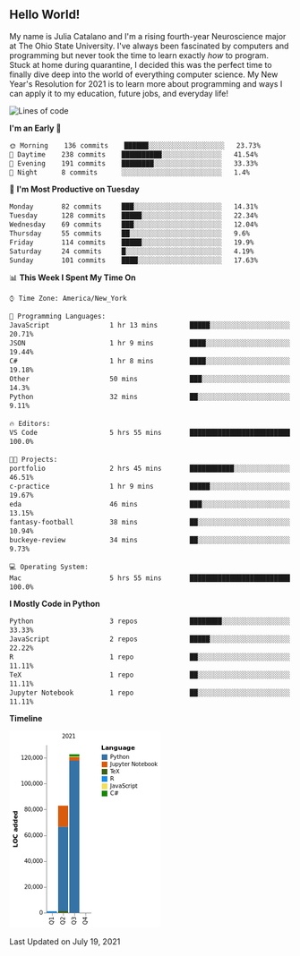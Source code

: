 ## Hello World!

My name is Julia Catalano and I'm a rising fourth-year Neuroscience major at The Ohio State University. I've always been fascinated by computers and programming but never took the time to learn exactly *how* to program. Stuck at home during quarantine, I decided this was the perfect time to finally dive deep into the world of everything computer science. My New Year's Resolution for 2021 is to learn more about programming and ways I can apply it to my education, future jobs, and everyday life! 


<!--START_SECTION:waka-->
![Lines of code](https://img.shields.io/badge/From%20Hello%20World%20I%27ve%20Written-206892%20lines%20of%20code-blue)

**I'm an Early 🐤** 

```text
🌞 Morning    136 commits    ██████░░░░░░░░░░░░░░░░░░░   23.73% 
🌆 Daytime    238 commits    ██████████░░░░░░░░░░░░░░░   41.54% 
🌃 Evening    191 commits    ████████░░░░░░░░░░░░░░░░░   33.33% 
🌙 Night      8 commits      ░░░░░░░░░░░░░░░░░░░░░░░░░   1.4%

```
📅 **I'm Most Productive on Tuesday** 

```text
Monday       82 commits     ███░░░░░░░░░░░░░░░░░░░░░░   14.31% 
Tuesday      128 commits    █████░░░░░░░░░░░░░░░░░░░░   22.34% 
Wednesday    69 commits     ███░░░░░░░░░░░░░░░░░░░░░░   12.04% 
Thursday     55 commits     ██░░░░░░░░░░░░░░░░░░░░░░░   9.6% 
Friday       114 commits    █████░░░░░░░░░░░░░░░░░░░░   19.9% 
Saturday     24 commits     █░░░░░░░░░░░░░░░░░░░░░░░░   4.19% 
Sunday       101 commits    ████░░░░░░░░░░░░░░░░░░░░░   17.63%

```


📊 **This Week I Spent My Time On** 

```text
⌚︎ Time Zone: America/New_York

💬 Programming Languages: 
JavaScript               1 hr 13 mins        █████░░░░░░░░░░░░░░░░░░░░   20.71% 
JSON                     1 hr 9 mins         ████░░░░░░░░░░░░░░░░░░░░░   19.44% 
C#                       1 hr 8 mins         ████░░░░░░░░░░░░░░░░░░░░░   19.18% 
Other                    50 mins             ███░░░░░░░░░░░░░░░░░░░░░░   14.3% 
Python                   32 mins             ██░░░░░░░░░░░░░░░░░░░░░░░   9.11%

🔥 Editors: 
VS Code                  5 hrs 55 mins       █████████████████████████   100.0%

🐱‍💻 Projects: 
portfolio                2 hrs 45 mins       ███████████░░░░░░░░░░░░░░   46.51% 
c-practice               1 hr 9 mins         █████░░░░░░░░░░░░░░░░░░░░   19.67% 
eda                      46 mins             ███░░░░░░░░░░░░░░░░░░░░░░   13.15% 
fantasy-football         38 mins             ██░░░░░░░░░░░░░░░░░░░░░░░   10.94% 
buckeye-review           34 mins             ██░░░░░░░░░░░░░░░░░░░░░░░   9.73%

💻 Operating System: 
Mac                      5 hrs 55 mins       █████████████████████████   100.0%

```

**I Mostly Code in Python** 

```text
Python                   3 repos             ████████░░░░░░░░░░░░░░░░░   33.33% 
JavaScript               2 repos             █████░░░░░░░░░░░░░░░░░░░░   22.22% 
R                        1 repo              ██░░░░░░░░░░░░░░░░░░░░░░░   11.11% 
TeX                      1 repo              ██░░░░░░░░░░░░░░░░░░░░░░░   11.11% 
Jupyter Notebook         1 repo              ██░░░░░░░░░░░░░░░░░░░░░░░   11.11%

```


**Timeline**

![Chart not found](https://raw.githubusercontent.com/juliacat23/juliacat23/main/charts/bar_graph.png) 


 Last Updated on July 19, 2021
<!--END_SECTION:waka-->

